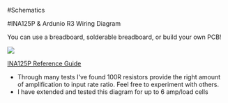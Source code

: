 #Schematics

#INA125P & Ardunio R3 Wiring Diagram

You can use a breadboard, solderable breadboard, or build your own PCB!

<img src="/Wiring/wiringDiagram.jpg" align="middle">

[INA125P Reference Guide](http://www.ti.com/lit/ds/symlink/ina125.pdf)

* Through many tests I've found 100R resistors provide the right amount of amplification to input rate ratio. Feel free to experiment with others.
* I have extended and tested this diagram for up to 6 amp/load cells